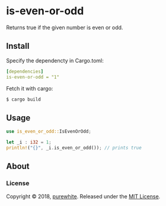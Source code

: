 # is-even-or-odd

Returns true if the given number is even or odd.

## Install

Specify the dependencty in Cargo.toml:

```yaml
[dependencies]
is-even-or-odd = "1"
```

Fetch it with cargo:

```bash
$ cargo build
```

## Usage

```rust
use is_even_or_odd::IsEvenOrOdd;

let _i : i32 = 1;
println!("{}", _i.is_even_or_odd()); // prints true
```

## About

### License

Copyright © 2018, [purewhite](https://github.com/PureWhiteWu).
Released under the [MIT License](LICENSE).
